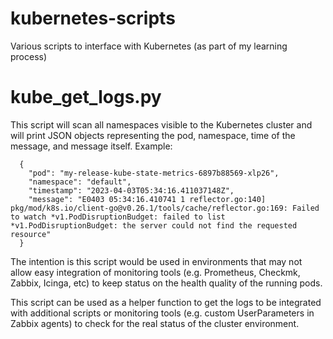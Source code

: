 # kubernetes-scripts
Various scripts to interface with Kubernetes (as part of my learning process)

# kube_get_logs.py
This script will scan all namespaces visible to the Kubernetes cluster and will print JSON objects representing the pod, namespace, time of the message, and message itself.
Example:
```
  {
    "pod": "my-release-kube-state-metrics-6897b88569-xlp26",
    "namespace": "default",
    "timestamp": "2023-04-03T05:34:16.411037148Z",
    "message": "E0403 05:34:16.410741 1 reflector.go:140] pkg/mod/k8s.io/client-go@v0.26.1/tools/cache/reflector.go:169: Failed to watch *v1.PodDisruptionBudget: failed to list *v1.PodDisruptionBudget: the server could not find the requested resource"
  }
```
The intention is this script would be used in environments that may not allow easy integration of monitoring tools (e.g. Prometheus, Checkmk, Zabbix, Icinga, etc) to keep status on the health quality of the running pods.

This script can be used as a helper function to get the logs to be integrated with additional scripts or monitoring tools (e.g. custom UserParameters in Zabbix agents) to check for the real status of the cluster environment.
